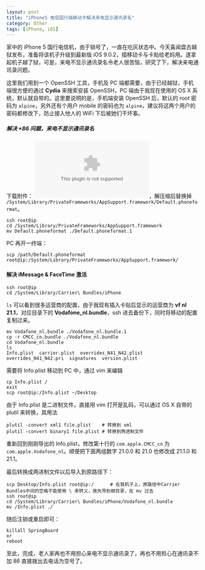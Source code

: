 ```yaml
---
layout: post
title: "iPhone5 电信国行插移动卡解决来电显示通讯录名"
category: Other
tags: [iPhone, iOS]
---
```


家中的 iPhone 5 国行电信机，由于销号了，一直在吃灰状态中。今天喜闻盘古越狱发布，准备将该机子升级到最新版 iOS 9.0.2，插移动卡与卡贴给老妈用。遂拿起机子越了狱，可是，来电不显示通讯录名令老人很苦恼，研究了下，解决来电通讯录问题。

这里我们用到一个 OpenSSH 工具，手机及 PC 端都需要，由于已经越狱，手机端很方便的通过 **Cydia** 来搜索安装 OpenSSH，PC 端由于我现在使用的 OS X 系统，默认就自带的。这里要说明的是，手机端安装 OpenSSH 后，默认的 root 密码为 `alpine`，另外还有个用户 mobile 的密码也为 `alpine`，建议将这两个用户的密码都修改下，防止接入他人的 WiFi 下后被她们干坏事。

<!-- more -->
##### 解决 +86 问题，来电不显示通讯录名

下载附件： ![Default.phoneformat.zip](http://cdn.09hd.com/images/2015/10/Default.phoneformat.zip)，解压缩后替换掉 `/System/Library/PrivateFrameworks/AppSupport.framework/Default.phoneformat`。

    ssh root@ip
    cd /System/Library/PrivateFrameworks/AppSupport.framework
    mv Default.phoneformat ./Default.phoneformat.1

PC 再开一终端：

    scp /path/Default.phoneformat root@ip:/System/Library/PrivateFrameworks/AppSupport.framework/

#### 解决 iMessage & FaceTime 激活

    ssh root@ip
    cd /System/Library/Carrier\ Bundles/iPhone

`ls` 可以看到很多运营商的配置，由于我现有插入卡贴后显示的运营商为 **vf nl 21.1**，对应目录下的 **Vodafone_nl.bundle**，ssh 进去备份下，同时将移动的配置复制过来。

    mv Vodafone_nl.bundle ./Vodafone_nl.bundle.1
    cp -r CMCC_cn.bundle ./Vodafone_nl.bundle
    cd Vodafone_nl.bundle
    ls
    Info.plist  carrier.plist  overrides_N41_N42.plist  overrides_N41_N42.pri  signatures  version.plist

需要将 Info.plist 移动到 PC 中，通过 vim 来编辑

    cp Info.plist /
    exit
    scp root@ip:/Info.plist ~/Desktop

由于 Info.plist 是二进制文件，直接用 vim 打开是乱码，可以通过 OS X 自带的 plutil 来转换，其用法

    plutil -convert xml1 file.plist    # 转换到 xml
    plutil -convert binary1 file.plist # 转换到两进制文件

重新回到刚刚导出的 Info.plist，修改第十行的 `com.apple.CMCC_cn` 为 `com.apple.Vodafone_nl`。顺便把下面两组数字 21.0.0 和 21.0 也修改成 21.1.0 和 21.1。

最后转换成两进制文件以后导入到原路径下：

    scp Desktop/Info.plist root@ip:/      # 在我机子上，原路径中Carrier Bundles中间的空格不能使用 \ 来转义，故先导到根目录，在 mv 过去
    ssh root@ip
    cd /System/Library/Carrier\ Bundles/iPhone/Vodafone_nl.bundle
    mv /Info.plist ./

随后注销或重启即可：

    killall SpringBoard
    or
    reboot

至此，完成，老人家再也不用担心来电不显示通讯录了，再也不用担心在通讯录不加 86 直接拨出去电话为空号了。
